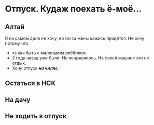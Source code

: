# Отпуск. Кудаж поехать ё-моё...

## Алтай
Я на самом деле не хочу, но из-за жены кажись придётся.
Не хочу потому что
* хз как быть с маленьким ребёнком
* 2 года назад уже были. Не понравилось. На своей машине это не отдых.
* Хочу отпуск _**на чилле**_.

## Остаться в НСК

## На дачу

## Не ходить в отпуск